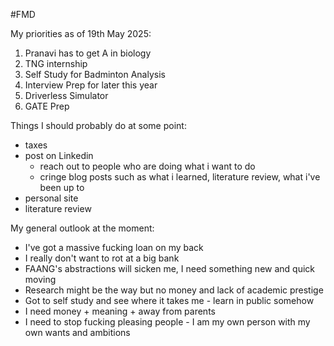 #FMD

My priorities as of 19th May 2025:
1. Pranavi has to get A in biology
2. TNG internship
3. Self Study for Badminton Analysis
4. Interview Prep for later this year
5. Driverless Simulator
6. GATE Prep

Things I should probably do at some point:
- taxes
- post on Linkedin
	- reach out to people who are doing what i want to do
	- cringe blog posts such as what i learned, literature review, what i've been up to
- personal site
- literature review

My general outlook at the moment:
- I've got a massive fucking loan on my back
- I really don't want to rot at a big bank
- FAANG's abstractions will sicken me, I need something new and quick moving
- Research might be the way but no money and lack of academic prestige
- Got to self study and see where it takes me - learn in public somehow
- I need money + meaning + away from parents
- I need to stop fucking pleasing people -  I am my own person with my own wants and ambitions